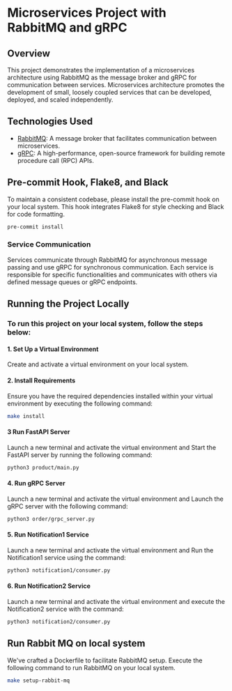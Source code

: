# Microservices Project with RabbitMQ and gRPC

## Overview

This project demonstrates the implementation of a microservices architecture using RabbitMQ as the message broker and gRPC for communication between services. Microservices architecture promotes the development of small, loosely coupled services that can be developed, deployed, and scaled independently.

## Technologies Used

- [RabbitMQ](https://www.rabbitmq.com/): A message broker that facilitates communication between microservices.
- [gRPC](https://grpc.io/): A high-performance, open-source framework for building remote procedure call (RPC) APIs.

## Pre-commit Hook, Flake8, and Black

To maintain a consistent codebase, please install the pre-commit hook on your local system. This hook integrates Flake8 for style checking and Black for code formatting.

```bash
pre-commit install
```

### Service Communication
Services communicate through RabbitMQ for asynchronous message passing and use gRPC for synchronous communication. Each service is responsible for specific functionalities and communicates with others via defined message queues or gRPC endpoints.

## Running the Project Locally

### To run this project on your local system, follow the steps below:


#### 1. Set Up a Virtual Environment
Create and activate a virtual environment on your local system.


#### 2.  Install Requirements
Ensure you have the required dependencies installed within your virtual environment by executing the following command:
```bash
make install
```

#### 3 Run FastAPI Server
Launch a new terminal and activate the virtual environment and Start the FastAPI server by running the following command:
```bash
python3 product/main.py
```

#### 4. Run gRPC Server
Launch a new terminal and activate the virtual environment and Launch the gRPC server with the following command:
```bash
python3 order/grpc_server.py
```

#### 5. Run Notification1 Service
Launch a new terminal and activate the virtual environment and Run the Notification1 service using the command:
```bash
python3 notification1/consumer.py
```

#### 6. Run Notification2 Service
Launch a new terminal and activate the virtual environment and execute the Notification2 service with the command:
```bash
python3 notification2/consumer.py
```

## Run Rabbit MQ on local system
We've crafted a Dockerfile to facilitate RabbitMQ setup. Execute the following command to run RabbitMQ on your local system.
```bash
make setup-rabbit-mq
```
